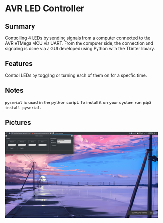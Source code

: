 # AVR LED Controller
## Summary
Controlling 4 LEDs by sending signals from a computer connected to the AVR ATMega MCU via UART. From the computer side, the connection and signaling is done via a GUI developed using Python  with the Tkinter library.

## Features
Control LEDs by toggling or turning each of them on for a specfic time.

## Notes
`pyserial` is used in the python script. To install it on your system run `pip3 install pyserial`.

## Pictures
![image](/images/gui_screenshot.png)

